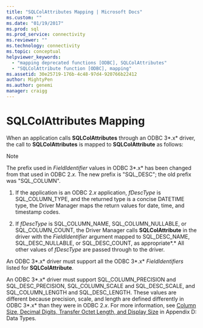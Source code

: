 ```yaml
---
title: "SQLColAttributes Mapping | Microsoft Docs"
ms.custom: ""
ms.date: "01/19/2017"
ms.prod: sql
ms.prod_service: connectivity
ms.reviewer: ""
ms.technology: connectivity
ms.topic: conceptual
helpviewer_keywords: 
  - "mapping deprecated functions [ODBC], SQLColAttributes"
  - "SQLColAttribute function [ODBC], mapping"
ms.assetid: 30e25719-176b-4c48-97d4-920766b22412
author: MightyPen
ms.author: genemi
manager: craigg
---
```

# SQLColAttributes Mapping
When an application calls **SQLColAttributes** through an ODBC 3*.x* driver, the call to **SQLColAttributes** is mapped to **SQLColAttribute** as follows:  
  
> [!NOTE]  
>  The prefix used in *FieldIdentifier* values in ODBC 3*.x* has been changed from that used in ODBC 2.*x*. The new prefix is "SQL_DESC"; the old prefix was "SQL_COLUMN".  
  
1.  If the application is an ODBC 2.*x* application, *fDescType* is SQL_COLUMN_TYPE, and the returned type is a concise DATETIME type, the Driver Manager maps the return values for date, time, and timestamp codes.  
  
2.  If *fDescType* is SQL_COLUMN_NAME, SQL_COLUMN_NULLABLE, or SQL_COLUMN_COUNT, the Driver Manager calls **SQLColAttribute** in the driver with the *FieldIdentifier* argument mapped to SQL_DESC_NAME, SQL_DESC_NULLABLE, or SQL_DESC_COUNT, as appropriate*.* All other values of *fDescType* are passed through to the driver.  
  
 An ODBC 3*.x* driver must support all the ODBC 3*.x* *FieldIdentifiers* listed for **SQLColAttribute**.  
  
 An ODBC 3*.x* driver must support SQL_COLUMN_PRECISION and SQL_DESC_PRECISION, SQL_COLUMN_SCALE and SQL_DESC_SCALE, and SQL_COLUMN_LENGTH and SQL_DESC_LENGTH. These values are different because precision, scale, and length are defined differently in ODBC 3*.x* than they were in ODBC 2.*x*. For more information, see [Column Size, Decimal Digits, Transfer Octet Length, and Display Size](../../../odbc/reference/appendixes/column-size-decimal-digits-transfer-octet-length-and-display-size.md) in Appendix D: Data Types.
